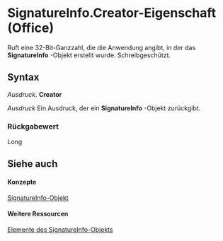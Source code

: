 
# SignatureInfo.Creator-Eigenschaft (Office)

Ruft eine 32-Bit-Ganzzahl, die die Anwendung angibt, in der das  **SignatureInfo** -Objekt erstellt wurde. Schreibgeschützt.


## Syntax

 _Ausdruck_. **Creator**

 _Ausdruck_ Ein Ausdruck, der ein **SignatureInfo** -Objekt zurückgibt.


### Rückgabewert

Long


## Siehe auch


#### Konzepte


[SignatureInfo-Objekt](fe0ffe7d-7cc7-0d82-6888-d5eacca0d3ce.md)
#### Weitere Ressourcen


[Elemente des SignatureInfo-Objekts](http://msdn.microsoft.com/library/52c19097-8afb-d35c-a9f7-eae81e91c05d%28Office.15%29.aspx)